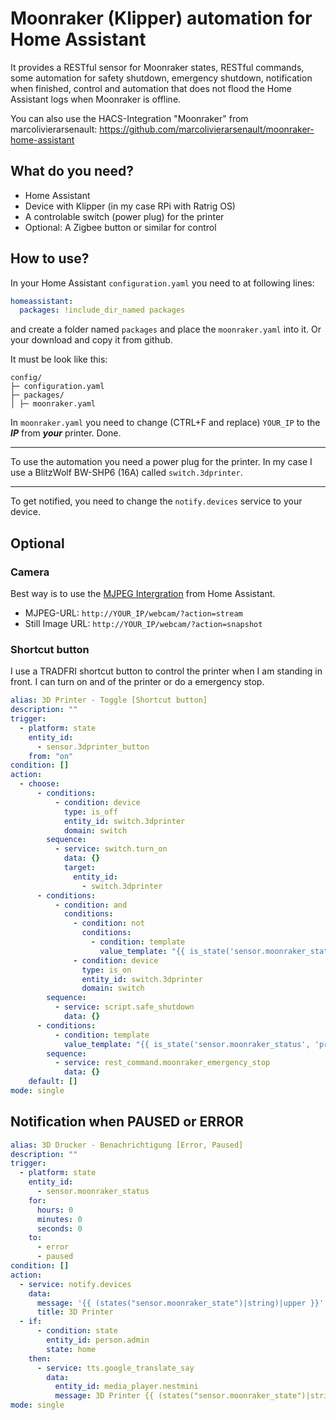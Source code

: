 # Moonraker (Klipper) automation for Home Assistant

It provides a RESTful sensor for Moonraker states, RESTful commands, some automation for safety shutdown, emergency shutdown, notification when finished, control and automation that does not flood the Home Assistant logs when Moonraker is offline.

You can also use the HACS-Integration "Moonraker" from marcolivierarsenault: https://github.com/marcolivierarsenault/moonraker-home-assistant 

## What do you need?

- Home Assistant
- Device with Klipper (in my case RPi with Ratrig OS)
- A controlable switch (power plug) for the printer
- Optional: A Zigbee button or similar for control

## How to use?

In your Home Assistant `configuration.yaml` you need to at following lines:

```yaml
homeassistant:
  packages: !include_dir_named packages
```

and create a folder named `packages` and place the `moonraker.yaml` into it. Or your download and copy it from github.

It must be look like this:

```
config/
├─ configuration.yaml
├─ packages/
│ ├─ moonraker.yaml
```

In `moonraker.yaml` you need to change (CTRL+F and replace) `YOUR_IP` to the **_IP_** from **_your_** printer. Done.

---

To use the automation you need a power plug for the printer. In my case I use a BlitzWolf BW-SHP6 (16A) called `switch.3dprinter`.

---

To get notified, you need to change the `notify.devices` service to your device.

## Optional

### Camera

Best way is to use the [MJPEG Intergration](https://www.home-assistant.io/integrations/mjpeg) from Home Assistant.

- MJPEG-URL: `http://YOUR_IP/webcam/?action=stream`
- Still Image URL: `http://YOUR_IP/webcam/?action=snapshot`

### Shortcut button

I use a TRADFRI shortcut button to control the printer when I am standing in front. I can turn on and of the printer or do a emergency stop.

```yaml
alias: 3D Printer - Toggle [Shortcut button]
description: ""
trigger:
  - platform: state
    entity_id:
      - sensor.3dprinter_button
    from: "on"
condition: []
action:
  - choose:
      - conditions:
          - condition: device
            type: is_off
            entity_id: switch.3dprinter
            domain: switch
        sequence:
          - service: switch.turn_on
            data: {}
            target:
              entity_id:
                - switch.3dprinter
      - conditions:
          - condition: and
            conditions:
              - condition: not
                conditions:
                  - condition: template
                    value_template: "{{ is_state('sensor.moonraker_status', 'printing') }}"
              - condition: device
                type: is_on
                entity_id: switch.3dprinter
                domain: switch
        sequence:
          - service: script.safe_shutdown
            data: {}
      - conditions:
          - condition: template
            value_template: "{{ is_state('sensor.moonraker_status', 'printing') }}"
        sequence:
          - service: rest_command.moonraker_emergency_stop
            data: {}
    default: []
mode: single
```

## Notification when PAUSED or ERROR

```yaml
alias: 3D Drucker - Benachrichtigung [Error, Paused]
description: ""
trigger:
  - platform: state
    entity_id:
      - sensor.moonraker_status
    for:
      hours: 0
      minutes: 0
      seconds: 0
    to:
      - error
      - paused
condition: []
action:
  - service: notify.devices
    data:
      message: '{{ (states("sensor.moonraker_state")|string)|upper }}'
      title: 3D Printer
  - if:
      - condition: state
        entity_id: person.admin
        state: home
    then:
      - service: tts.google_translate_say
        data:
          entity_id: media_player.nestmini
          message: 3D Printer {{ (states("sensor.moonraker_state")|string)|upper }}
mode: single
```
